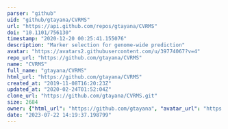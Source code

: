 ```yaml
---
parser: "github"
uid: "github/gtayana/CVRMS"
url: "https://api.github.com/repos/gtayana/CVRMS"
doi: "10.1101/756130"
timestamp: "2020-12-20 00:25:41.155076"
description: "Marker selection for genome-wide prediction"
avatar: "https://avatars2.githubusercontent.com/u/39774067?v=4"
repo_url: "https://github.com/gtayana/CVRMS"
name: "CVRMS"
full_name: "gtayana/CVRMS"
html_url: "https://github.com/gtayana/CVRMS"
created_at: "2019-11-08T16:20:23Z"
updated_at: "2020-02-24T01:52:04Z"
clone_url: "https://github.com/gtayana/CVRMS.git"
size: 2684
owner: {"html_url": "https://github.com/gtayana", "avatar_url": "https://avatars2.githubusercontent.com/u/39774067?v=4", "login": "gtayana", "type": "User"}
date: "2023-07-22 14:19:37.198799"
---
```

